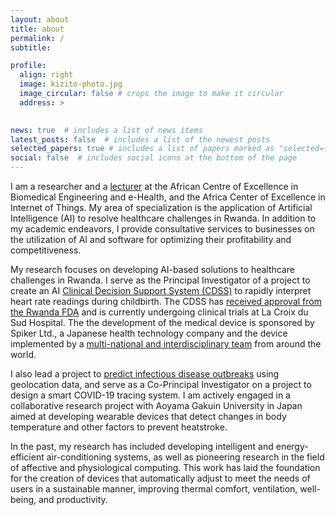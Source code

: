 ```yaml
---
layout: about
title: about
permalink: /
subtitle: 

profile:
  align: right
  image: kizito-photo.jpg
  image_circular: false # crops the image to make it circular
  address: >
    

news: true  # includes a list of news items
latest_posts: false  # includes a list of the newest posts
selected_papers: true # includes a list of papers marked as "selected={true}"
social: false  # includes social icons at the bottom of the page
---
```



I am a researcher and a [lecturer](https://qiriro.com/teaching/) at the African Centre of Excellence in Biomedical Engineering and e-Health, and the Africa Center of Excellence in Internet of Things. My area of specialization is the application of Artificial Intelligence (AI) to resolve healthcare challenges in Rwanda. In addition to my academic endeavors, I provide consultative services to businesses on the utilization of AI and software for optimizing their profitability and competitiveness. 

My research focuses on developing AI-based solutions to healthcare challenges in Rwanda. I serve as the Principal Investigator of a project to create an AI [Clinical Decision Support System (CDSS)](https://qiriro.com/ctg/) to rapidly interpret heart rate readings during childbirth. The CDSS has [received approval from the Rwanda FDA](https://qiriro.com/ctg/static_files/pdf/02-clinical-trial-approval.pdf) and is currently undergoing clinical trials at La Croix du Sud Hospital. The the development of the medical device is sponsored by Spiker Ltd., a Japanese health technology company and the device implemented by a [multi-national and interdisciplinary team](https://qiriro.com/ctg/team/) from around the world.

I also lead a project to [predict infectious disease outbreaks](https://qiriro.com/idop/) using geolocation data, and serve as a Co-Principal Investigator on a project to design a smart COVID-19 tracing system. I am actively engaged in a collaborative research project with Aoyama Gakuin University in Japan aimed at developing wearable devices that detect changes in body temperature and other factors to prevent heatstroke.

In the past, my research has included developing intelligent and energy-efficient air-conditioning systems, as well as pioneering research in the field of affective and physiological computing. This work has laid the foundation for the creation of devices that automatically adjust to meet the needs of users in a sustainable manner, improving thermal comfort, ventilation, well-being, and productivity.

